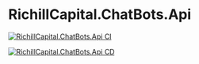 # RichillCapital.ChatBots.Api

[![RichillCapital.ChatBots.Api CI](https://github.com/MengsyueAmaoTsai/ChatBots.Api.FastApi/actions/workflows/ci.yml/badge.svg)](https://github.com/MengsyueAmaoTsai/ChatBots.Api.FastApi/actions/workflows/ci.yml)

[![RichillCapital.ChatBots.Api CD](https://github.com/MengsyueAmaoTsai/ChatBots.Api.FastApi/actions/workflows/cd.yml/badge.svg)](https://github.com/MengsyueAmaoTsai/ChatBots.Api.FastApi/actions/workflows/cd.yml)
